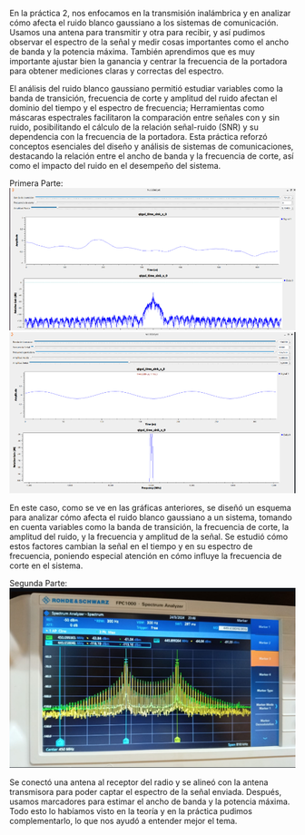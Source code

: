 En la práctica 2, nos enfocamos en la transmisión inalámbrica y en analizar cómo afecta el ruido blanco gaussiano a los sistemas de comunicación. Usamos una antena para transmitir y otra para recibir, y así pudimos observar el espectro de la señal y medir cosas importantes como el ancho de banda y la potencia máxima. También aprendimos que es muy importante ajustar bien la ganancia y centrar la frecuencia de la portadora para obtener mediciones claras y correctas del espectro.

El análisis del ruido blanco gaussiano permitió estudiar variables como la banda de transición, frecuencia de corte y amplitud del ruido afectan el dominio del tiempo y el espectro de frecuencia; Herramientas como máscaras espectrales facilitaron la comparación entre señales con y sin ruido, posibilitando el cálculo de la relación señal-ruido (SNR) y su dependencia con la frecuencia de la portadora. Esta práctica reforzó conceptos esenciales del diseño y análisis de sistemas de comunicaciones, destacando la relación entre el ancho de banda y la frecuencia de corte, así como el impacto del ruido en el desempeño del sistema.

Primera Parte:
![gráfico](Evidencias/A2/Imagenes/img_1.png)
![gráfico](Evidencias/A2/Imagenes/Sin_Ruido.png)

En este caso, como se ve en las gráficas anteriores, se diseñó un esquema para analizar cómo afecta el ruido blanco gaussiano a un sistema, tomando en cuenta variables como la banda de transición, la frecuencia de corte, la amplitud del ruido, y la frecuencia y amplitud de la señal. Se estudió cómo estos factores cambian la señal en el tiempo y en su espectro de frecuencia, poniendo especial atención en cómo influye la frecuencia de corte en el sistema.

Segunda Parte:
![gráfico](Evidencias/B2/Punto_1/Ancho_d_Banda.png)

Se conectó una antena al receptor del radio y se alineó con la antena transmisora para poder captar el espectro de la señal enviada. Después, usamos marcadores para estimar el ancho de banda y la potencia máxima. Todo esto lo habíamos visto en la teoría y en la práctica pudimos complementarlo, lo que nos ayudó a entender mejor el tema.
